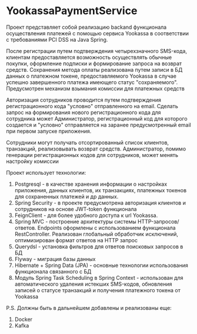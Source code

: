 # YookassaPaymentService
Проект представляет собой реализацию backand функционала осуществления платежей с помощью сервиса Yookassa 
в соответствии с требованиями PCI DSS на Java Spring. 

После регистрации путем подтверждения четырехзначного SMS-кода, клиентам предоставляется возможность осуществлять 
обычные покупки, оформление подписки и формирование запроса на возврат средств. Сохранения метода оплаты реализована 
путем записи в БД данных о платежном токене, предоставляемого Yookassa в случае успешно завершенного платежа имеющего 
статус "сохраняемого". Предусмотрен механизм взымания комиссии для платежных средств

Авторизация сотрудников проводится путем подтверждения регистрационного кода "условно" отправленного на email. Сделать 
запрос на формирования нового регистрационного кода для сотрудника может Администратор, регистрационный код для которого 
создается и "условно" отправляется на заранее предусмотренный email при первом запуске приложения.

Сотрудники могут получать отсортированный список клиентов, транзакций, реализовывать возврат средств.
Администратор, помимо генерации регистрационных кодов для сотрудников, может менять настройку комиссии

Проект использует технологии:
1. Postgresql - в качестве хранения информации о настройках приложения, данных клиентов, их транзакциях, платежных 
токенов для сохраненных платежей и др данных.
2. Spring Security - в проекте предусмотрена авторизация клиентов и сотрудников на основе JWT-token функционала
3. FeignClient - для более удобного доступа к url Yookassa. 
4. Spring MVC - построение архитектуры системы HTTP-запросов/ответов. Endpoints оформлены с использованием функционала 
RestController. Реализован глобальный обработчик исключений, оптимизирован формат ответов на HTTP запрос 
5. Querydsl - установка фильтров для ответов поисковых запросов в БД
6. Flyway - миграция базы данных
7. Hibernate + Spring Data (JPA) - основные технологии использования функционала связанного с БД 
8. Модуль Spring Task Scheduling в Spring Context - использован для автоматического удаления истекших SMS-кодов, 
обновления записей о статусе транзакций и получения платежного токена от Yookassa

P.S.
Должны быть в дальнейшем добавлены и реализованы еще:
1. Docker
2. Kafka


   


